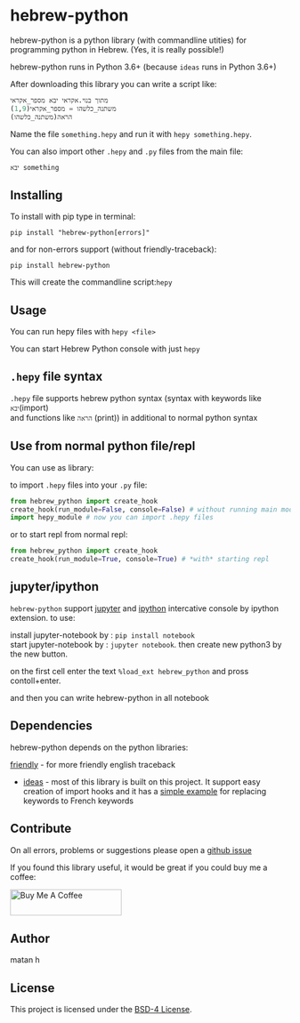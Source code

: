 # hebrew-python
hebrew-python is a python library (with commandline utities) for programming python in Hebrew.
(Yes, it is really possible!)

hebrew-python
runs in Python 3.6+ (because `ideas` runs in Python 3.6+)


After downloading this library you can write a script like:
```python
מתוך בנוי.אקראי יבא מספר_אקראי
משתנה_כלשהו = מספר_אקראי(1,9)
הראה(משתנה_כלשהו)
```
Name the file `something.hepy` and run it with `hepy something.hepy`.

You can also import other `.hepy` and `.py` files from the main file:
```Python
יבא something
```

## Installing
To install with pip
type in terminal:
```shell
pip install "hebrew-python[errors]"
```
and for non-errors support (without friendly-traceback):
```shell
pip install hebrew-python
```
This will create the commandline script:`hepy`

## Usage
You can run hepy files with `hepy <file>`

You can start Hebrew Python console with just `hepy`

## `.hepy` file syntax
`.hepy` file supports hebrew python syntax (syntax with keywords like `יבא`(import)  
and functions like `הראה` (print))
in additional to normal python syntax

## Use from normal python file/repl
You can use as library:

to import `.hepy` files into your `.py` file:
```python
from hebrew_python import create_hook
create_hook(run_module=False, console=False) # without running main module or starting repl
import hepy_module # now you can import .hepy files
```

or to start repl from normal repl:
```python
from hebrew_python import create_hook
create_hook(run_module=True, console=True) # *with* starting repl
```
## jupyter/ipython
`hebrew-python` support [jupyter](https://jupyter.org) and [ipython](https://ipython.org/) intercative console by ipython extension. to use:

install jupyter-notebook by : `pip install notebook`  
start jupyter-notebook by : `jupyter notebook`.
then create new python3 by the new button.

on the first cell enter the text `%load_ext hebrew_python` and pross contoll+enter.

and then you can write hebrew-python in all notebook

## Dependencies
hebrew-python depends on the python libraries:
<!--* [friendly](https://github.com/aroberge/friendly) - for more friendly traceback (friendly doesn't have translation to Hebrew yet, so currently it's using [my fork](https://github.com/matan-h/friendly) with my own translation to Hebrew. Will merge soon).-->

[friendly](https://github.com/aroberge/friendly) - for more friendly english traceback

* [ideas](https://github.com/aroberge/ideas) - most of this library is built on this project. It support easy creation of import hooks and it has a [simple example](https://github.com/aroberge/ideas/blob/master/ideas/examples/french.py) for replacing keywords to French keywords

## Contribute
On all errors, problems or suggestions please open a [github issue](https://github.com/matan-h/ddebug/issues)  

If you found this library useful, it would be great if you could buy me a coffee:  

<a href="https://www.buymeacoffee.com/matanh" target="_blank"><img src="https://cdn.buymeacoffee.com/buttons/default-blue.png" alt="Buy Me A Coffee" height="47" width="200"></a>

## Author
matan h

## License
This project is licensed under the [BSD-4 License](https://spdx.org/licenses/BSD-4-Clause.html).
